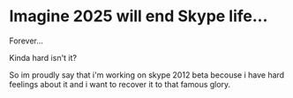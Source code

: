 <h1>Imagine 2025 will end Skype life...</h1>
Forever...

<p>Kinda hard isn't it?</p>

So im proudly say that i'm working on skype 2012 beta becouse i have hard feelings about it and i want to recover it to that famous glory.



